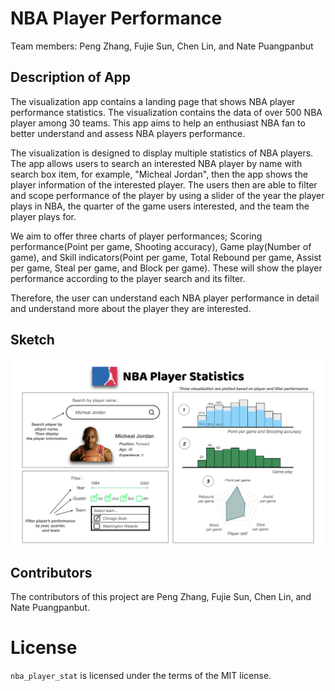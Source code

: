 # NBA Player Performance

Team members: Peng Zhang, Fujie Sun, Chen Lin, and Nate Puangpanbut

## Description of App

The visualization app contains a landing page that shows NBA player performance statistics. The visualization contains the data of over 500 NBA player among 30 teams. This app aims to help an enthusiast NBA fan to better understand and assess NBA players performance.

The visualization is designed to display multiple statistics of NBA players. The app allows users to search an interested NBA player by name with search box item, for example, "Micheal Jordan", then the app shows the player information of the interested player. The users then are able to filter and scope performance of the player by using a slider of the year the player plays in NBA, the quarter of the game users interested, and the team the player plays for. 


We aim to offer three charts of player performances; Scoring performance(Point per game, Shooting accuracy), Game play(Number of game), and Skill indicators(Point per game, Total Rebound per game, Assist per game, Steal per game, and Block per game). These will show the player performance according to the player search and its filter.

Therefore, the user can understand each NBA player performance in detail and understand more about the player they are interested.


## Sketch
<img src="img/dashboard_design_version1.png">

## Contributors
The contributors of this project are Peng Zhang, Fujie Sun, Chen Lin, and Nate Puangpanbut.

# License
`nba_player_stat` is licensed under the terms of the MIT license.